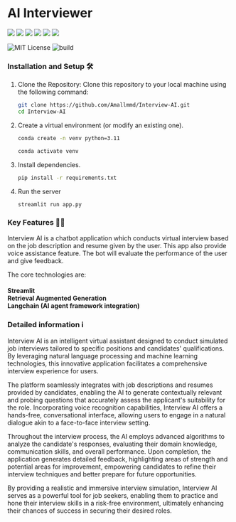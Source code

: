 # AI Interviewer
<p>
<img src="https://img.shields.io/badge/Python-239120?logo=python&logoColor=white" />
<img src="https://img.shields.io/badge/Github-181717?logo=github&logoColor=white" />
<img src="https://img.shields.io/badge/GIT-E44C30?logo=git&logoColor=white" />
<img src="https://img.shields.io/badge/Sqlite-003B57?style=for-the-badge&logo=sqlite&logoColor=white"/>
<img src="https://img.shields.io/badge/conda-342B029.svg?&style=for-the-badge&logo=anaconda&logoColor=white"/>
<img src="https://img.shields.io/badge/Jupyter-F37626.svg?&style=for-the-badge&logo=Jupyter&logoColor=white"/>
</p>

![MIT License](https://img.shields.io/badge/License-MIT-lightgray.svg)
![build](https://img.shields.io/badge/Build-passing-green.svg)

### Installation and Setup 🛠️

1. Clone the Repository: Clone this repository to your local machine using the following command:

   ```bash
   git clone https://github.com/Amallmmd/Interview-AI.git
   cd Interview-AI
   ```
2. Create a virtual environment (or modify an existing one).
   ```bash
   conda create -n venv python=3.11
   ```
   ```bash
   conda activate venv
   ```

3. Install dependencies.
   ```bash
   pip install -r requirements.txt
   ```
5. Run the server
   ```bash
   streamlit run app.py
   ```

### Key Features ⛓️‍💥
Interview AI is a chatbot application which conducts virtual interview based on the job description and resume given by the user. This app also provide voice assistance feature. The bot will evaluate the performance of the user and give feedback.

The core technologies are:<h4>Streamlit<br>
Retrieval Augmented Generation<br>
Langchain (AI agent framework integration)<br>
</h4>


### Detailed information ℹ️
<p>
Interview AI is an intelligent virtual assistant designed to conduct simulated job interviews tailored to specific positions and candidates' qualifications. By leveraging natural language processing and machine learning technologies, this innovative application facilitates a comprehensive interview experience for users.

The platform seamlessly integrates with job descriptions and resumes provided by candidates, enabling the AI to generate contextually relevant and probing questions that accurately assess the applicant's suitability for the role. Incorporating voice recognition capabilities, Interview AI offers a hands-free, conversational interface, allowing users to engage in a natural dialogue akin to a face-to-face interview setting.

Throughout the interview process, the AI employs advanced algorithms to analyze the candidate's responses, evaluating their domain knowledge, communication skills, and overall performance. Upon completion, the application generates detailed feedback, highlighting areas of strength and potential areas for improvement, empowering candidates to refine their interview techniques and better prepare for future opportunities.

By providing a realistic and immersive interview simulation, Interview AI serves as a powerful tool for job seekers, enabling them to practice and hone their interview skills in a risk-free environment, ultimately enhancing their chances of success in securing their desired roles.
</p>
